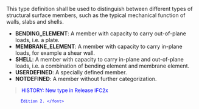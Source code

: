 ﻿This type definition shall be used to distinguish between different types of structural surface members, such as the typical mechanical function of walls, slabs and shells.

* **BENDING_ELEMENT**: A member with capacity to carry out-of-plane loads, i.e. a plate.
* **MEMBRANE_ELEMENT**: A member with capacity to carry in-plane loads, for example a shear wall.
* **SHELL**: A member with capacity to carry in-plane and out-of-plane loads, i.e. a combination of bending element and membrane element.
* **USERDEFINED**: A specially defined member.
* **NOTDEFINED**: A member without further categorization.

> <font color="#0000FF" size="-1">HISTORY: New type in Release IFC2x

		  Edition 2. </font>
>
